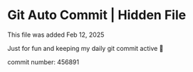 # Git Auto Commit | Hidden File

This file was added Feb 12, 2025

Just for fun and keeping my daily git commit active 🤪

commit number: 456891
